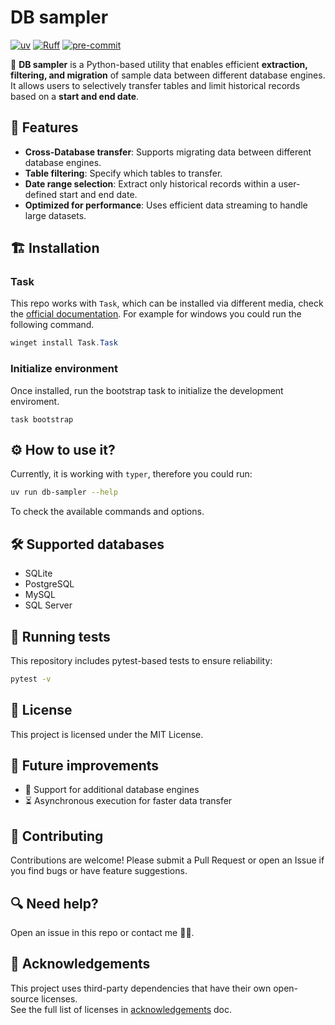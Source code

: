 # DB sampler
[![uv](https://img.shields.io/endpoint?url=https://raw.githubusercontent.com/astral-sh/uv/main/assets/badge/v0.json)](https://github.com/astral-sh/uv)
[![Ruff](https://img.shields.io/endpoint?url=https://raw.githubusercontent.com/astral-sh/ruff/main/assets/badge/v2.json)](https://github.com/astral-sh/ruff)
[![pre-commit](https://img.shields.io/badge/pre--commit-enabled-brightgreen?logo=pre-commit)](https://github.com/pre-commit/pre-commit)

🚀 **DB sampler** is a Python-based utility that enables efficient **extraction, filtering, and migration** of sample data between different database engines. It allows users to selectively transfer tables and limit historical records based on a **start and end date**.

## 📌 Features
- **Cross-Database transfer**: Supports migrating data between different database engines.
- **Table filtering**: Specify which tables to transfer.
- **Date range selection**: Extract only historical records within a user-defined start and end date.
- **Optimized for performance**: Uses efficient data streaming to handle large datasets.

## 🏗️ Installation
### Task
This repo works with `Task`, which can be installed via different media, check the [official documentation](https://taskfile.dev/installation/). For example for windows you could run the following command.
```powershell
winget install Task.Task
```

### Initialize environment
Once installed, run the bootstrap task to initialize the development enviroment.
```shell
task bootstrap
```

## ⚙️ How to use it?
Currently, it is working with `typer`, therefore you could run:
```bash
uv run db-sampler --help
```
To check the available commands and options.

## 🛠️ Supported databases
- SQLite
- PostgreSQL
- MySQL
- SQL Server

## 🧪 Running tests
This repository includes pytest-based tests to ensure reliability:

```bash
pytest -v
```

## 📜 License
This project is licensed under the MIT License.

## 🚀 Future improvements
- 🔄 Support for additional database engines
- ⏳ Asynchronous execution for faster data transfer

## 🤝 Contributing
Contributions are welcome! Please submit a Pull Request or open an Issue if you find bugs or have feature suggestions.

## 🔍 Need help?
Open an issue in this repo or contact me ✌🏽.

## 📜 Acknowledgements
This project uses third-party dependencies that have their own open-source licenses.  
See the full list of licenses in [acknowledgements](docs/acknowledgements.md) doc.
